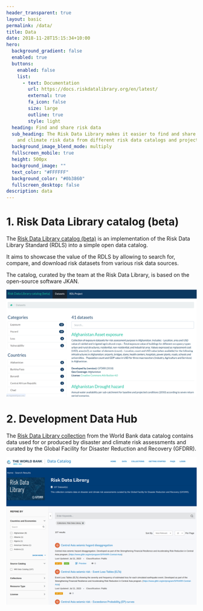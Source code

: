 ```yaml
---
header_transparent: true
layout: basic
permalink: /data/
title: Data
date: 2018-11-28T15:15:34+10:00
hero:
  background_gradient: false
  enabled: true
  buttons:
    enabled: false
    list:
      - text: Documentation
        url: https://docs.riskdatalibrary.org/en/latest/
        external: true
        fa_icon: false
        size: large
        outline: true
        style: light
  heading: Find and share risk data
  sub_heading: The Risk Data Library makes it easier to find and share disaster
    and climate risk data from different risk data catalogs and projects
  background_image_blend_mode: multiply
  fullscreen_mobile: true
  height: 500px
  background_image: ""
  text_color: "#FFFFFF"
  background_color: "#0b3860"
  fullscreen_desktop: false
description: data
---
```

# 1. Risk Data Library catalog (beta)

The [Risk Data Library catalog (beta)](https://jkan.riskdatalibrary.org/datasets/) is an implementation of the Risk Data Library Standard (RDLS) into a simple open data catalog. 

It aims to showcase the value of the RDLS by allowing to search for, compare, and download risk datasets from various risk data sources.

The catalog, curated by the team at the Risk Data Library, is based on the open-source software JKAN.

![Screenshot of the Risk Data Library catalog](/assets/images/uploads/jkan.png "Risk Data Library catalog")

# 2. Development Data Hub

The [Risk Data Library collection](https://datacatalog.worldbank.org/search/collections/rdl) from the World Bank data catalog contains data used for or produced by disaster and climate risk assessments and curated by the Global Facility for Disaster Reduction and Recovery (GFDRR).

![Development Data Hub](/assets/images/uploads/screenshot-from-2023-09-23-14-33-07.png "Development Data Hub")
